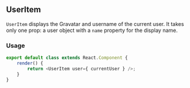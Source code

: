 ## UserItem

`UserItem` displays the Gravatar and username of the current user. It takes only one prop:
a user object with a `name` property for the display name.

### Usage

```js
export default class extends React.Component {
	render() {
		return <UserItem user={ currentUser } />;
	}
}
```
